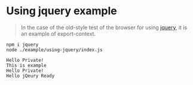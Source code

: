 # Using jquery example

> In the case of the old-style test of the browser for using [jquery](https://github.com/jquery/jquery),
> it is an example of export-context.

```
npm i jquery
node ./example/using-jquery/index.js

Hello Private!
This is example
Hello Private!
Hello jQeury Ready
```
